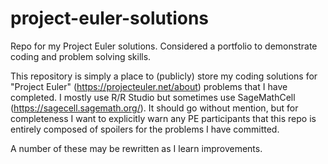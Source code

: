 # project-euler-solutions
Repo for my Project Euler solutions. Considered a portfolio to demonstrate coding and problem solving skills.

This repository is simply a place to (publicly) store my coding solutions for "Project Euler" (https://projecteuler.net/about) problems that I have completed. I mostly use R/R Studio but sometimes use SageMathCell (https://sagecell.sagemath.org/). It should go without mention, but for completeness I want to explicitly warn any PE participants that this repo is entirely composed of spoilers for the problems I have committed.

A number of these may be rewritten as I learn improvements.
